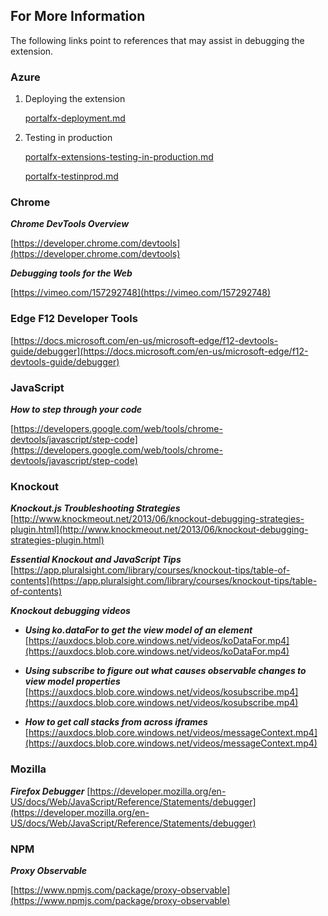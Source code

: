 <a name="for-more-information"></a>
## For More Information

The following links point to references that may assist in debugging the extension.

<a name="for-more-information-azure"></a>
### Azure
   
1. Deploying the extension

    [portalfx-deployment.md](portalfx-deployment.md)
    
1. Testing in production

    [portalfx-extensions-testing-in-production.md](portalfx-extensions-testing-in-production.md)

    [portalfx-testinprod.md](portalfx-testinprod.md)


<a name="for-more-information-chrome"></a>
### Chrome

***Chrome DevTools Overview***

   [https://developer.chrome.com/devtools](https://developer.chrome.com/devtools)
     
***Debugging tools for the Web***

   [https://vimeo.com/157292748](https://vimeo.com/157292748)

<a name="for-more-information-edge-f12-developer-tools"></a>
### Edge F12 Developer Tools
    
   [https://docs.microsoft.com/en-us/microsoft-edge/f12-devtools-guide/debugger](https://docs.microsoft.com/en-us/microsoft-edge/f12-devtools-guide/debugger)

<a name="for-more-information-javascript"></a>
### JavaScript

***How to step through your code***

   [https://developers.google.com/web/tools/chrome-devtools/javascript/step-code](https://developers.google.com/web/tools/chrome-devtools/javascript/step-code)

<a name="for-more-information-knockout"></a>
### Knockout

***Knockout.js Troubleshooting Strategies***
    [http://www.knockmeout.net/2013/06/knockout-debugging-strategies-plugin.html](http://www.knockmeout.net/2013/06/knockout-debugging-strategies-plugin.html)


***Essential Knockout and JavaScript Tips***
    [https://app.pluralsight.com/library/courses/knockout-tips/table-of-contents](https://app.pluralsight.com/library/courses/knockout-tips/table-of-contents)

 ***Knockout debugging videos***

* ***Using ko.dataFor to get the view model of an element***
  [https://auxdocs.blob.core.windows.net/videos/koDataFor.mp4](https://auxdocs.blob.core.windows.net/videos/koDataFor.mp4)

* ***Using subscribe to figure out what causes observable changes to  view model properties***
  [https://auxdocs.blob.core.windows.net/videos/kosubscribe.mp4](https://auxdocs.blob.core.windows.net/videos/kosubscribe.mp4)

*  ***How to get call stacks from across iframes***
    [https://auxdocs.blob.core.windows.net/videos/messageContext.mp4](https://auxdocs.blob.core.windows.net/videos/messageContext.mp4)

<a name="for-more-information-mozilla"></a>
### Mozilla

***Firefox Debugger***
    [https://developer.mozilla.org/en-US/docs/Web/JavaScript/Reference/Statements/debugger](https://developer.mozilla.org/en-US/docs/Web/JavaScript/Reference/Statements/debugger)

<a name="for-more-information-npm"></a>
### NPM

***Proxy Observable***

  [https://www.npmjs.com/package/proxy-observable](https://www.npmjs.com/package/proxy-observable)